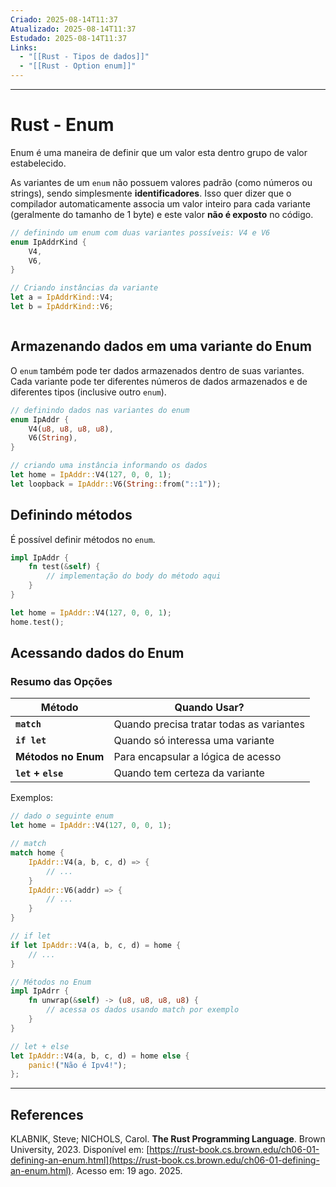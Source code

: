 ```yaml
---
Criado: 2025-08-14T11:37
Atualizado: 2025-08-14T11:37
Estudado: 2025-08-14T11:37
Links:
  - "[[Rust - Tipos de dados]]"
  - "[[Rust - Option enum]]"
---
```

---
# Rust - Enum

Enum é uma maneira de definir que um valor esta dentro grupo de valor estabelecido.

As variantes de um `enum` não possuem valores padrão (como números ou strings), sendo simplesmente **identificadores**. Isso quer dizer que o compilador automaticamente associa um valor inteiro para cada variante (geralmente do tamanho de 1 byte) e este valor **não é exposto** no código.

```rust
// definindo um enum com duas variantes possíveis: V4 e V6
enum IpAddrKind {
	V4,
	V6,
}

// Criando instâncias da variante
let a = IpAddrKind::V4;
let b = IpAddrKind::V6;



```

## Armazenando dados em uma variante do Enum

O `enum` também pode ter dados armazenados dentro de suas variantes. Cada variante pode ter diferentes números de dados armazenados e de diferentes tipos (inclusive outro `enum`).

```rust
// definindo dados nas variantes do enum
enum IpAddr {
	V4(u8, u8, u8, u8),
	V6(String),
}

// criando uma instância informando os dados
let home = IpAddr::V4(127, 0, 0, 1);
let loopback = IpAddr::V6(String::from("::1"));
```

## Definindo métodos

É possível definir métodos no `enum`.

```rust
impl IpAddr {
	fn test(&self) {
		// implementação do body do método aqui
	}
}

let home = IpAddr::V4(127, 0, 0, 1);
home.test();
```

## Acessando dados do Enum

### **Resumo das Opções**

| Método              | Quando Usar?                             |
| ------------------- | ---------------------------------------- |
| **`match`**         | Quando precisa tratar todas as variantes |
| **`if let`**        | Quando só interessa uma variante         |
| **Métodos no Enum** | Para encapsular a lógica de acesso       |
| **`let` + `else`**  | Quando tem certeza da variante           |
Exemplos:

```rust
// dado o seguinte enum
let home = IpAddr::V4(127, 0, 0, 1);

// match
match home {
	IpAddr::V4(a, b, c, d) => {
		// ...
	}
	IpAddr::V6(addr) => {
		// ...
	}
}

// if let
if let IpAddr::V4(a, b, c, d) = home {
	// ...
}

// Métodos no Enum
impl IpAdrr {
	fn unwrap(&self) -> (u8, u8, u8, u8) {
		// acessa os dados usando match por exemplo
	}
}

// let + else
let IpAddr::V4(a, b, c, d) = home else {
	panic!("Não é Ipv4!");
};

```



---
## References

KLABNIK, Steve; NICHOLS, Carol. **The Rust Programming Language**. Brown University, 2023. Disponível em: [https://rust-book.cs.brown.edu/ch06-01-defining-an-enum.html](https://rust-book.cs.brown.edu/ch06-01-defining-an-enum.html). Acesso em: 19 ago. 2025.